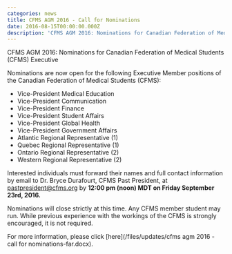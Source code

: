 ```yaml
---
categories: news
title: CFMS AGM 2016 - Call for Nominations
date: 2016-08-15T00:00:00.000Z
description: 'CFMS AGM 2016: Nominations for Canadian Federation of Medical Students (CFMS) Executive'
---
```


CFMS AGM 2016: Nominations for Canadian Federation of Medical Students (CFMS) Executive

Nominations are now open for the following Executive Member positions of the Canadian Federation of Medical Students (CFMS):

- Vice-President Medical Education
- Vice-President Communication
- Vice-President Finance
- Vice-President Student Affairs
- Vice-President Global Health
- Vice-President Government Affairs
- Atlantic Regional Representative (1)
- Quebec Regional Representative (1)
- Ontario Regional Representative (2)
- Western Regional Representative (2)

Interested individuals must forward their names and full contact information by email to Dr. Bryce Durafourt, CFMS Past President, at pastpresident@cfms.org by **12:00 pm (noon) MDT on Friday September 23rd, 2016.**

Nominations will close strictly at this time. Any CFMS member student may run. While previous experience with the workings of the CFMS is strongly encouraged, it is not required.

For more information, please click [here](/files/updates/cfms agm 2016 - call for nominations-far.docx).